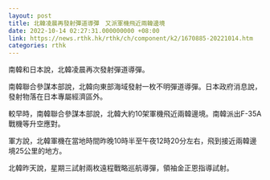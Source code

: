 ```yaml
---
layout: post
title: 北韓凌晨再發射彈道導彈　又派軍機飛近兩韓邊境
date: 2022-10-14 02:27:31.000000000 +08:00
link: https://news.rthk.hk/rthk/ch/component/k2/1670885-20221014.htm
categories: rthk
---
```


南韓和日本說，北韓凌晨再次發射彈道導彈。

南韓聯合參謀本部說，北韓向東部海域發射一枚不明彈道導彈。日本政府消息說，發射物落在日本專屬經濟區外。

較早時，南韓聯合參謀本部說，北韓大約10架軍機飛近兩韓邊境。南韓派出F-35A戰機等升空應對。

軍方說，北韓軍機在當地時間昨晚10時半至午夜12時20分左右，飛到接近兩韓邊境25公里的地方。

北韓昨天說，星期三試射兩枚遠程戰略巡航導彈，領袖金正恩指導試射。

